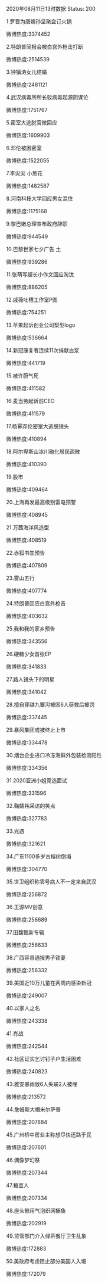 2020年08月11日13时数据
Status: 200

1.罗晋为唐嫣孙坚聚会订火锅

微博热度:3374452

2.特朗普简报会被白宫外枪击打断

微博热度:2514539

3.钟镇涛女儿结婚

微博热度:2481121

4.武汉病毒所所长驳病毒起源阴谋论

微博热度:1751767

5.密室大逃脱官微回应

微博热度:1609903

6.邓伦被困密室

微博热度:1522055

7.李尖尖 小葱花

微博热度:1482587

8.河南科技大学回应男女混住

微博热度:1175168

9.黎巴嫩总理宣布政府辞职

微博热度:944549

10.巴黎世家七夕广告 土

微博热度:939286

11.张萌写超长小作文回应淘汰

微博热度:886205

12.戚薇吐槽工作室P图

微博热度:754251

13.苹果起诉创业公司梨型logo

微博热度:536664

14.新冠康复者连续11次捐献血浆

微博热度:441719

15.被许蔚气死

微博热度:411582

16.麦当劳起诉前CEO

微博热度:411579

17.杨幂邓伦密室大逃脱镜头

微博热度:410894

18.阿尔卑斯山冰川融化居民疏散

微博热度:410390

19.股市

微博热度:409464

20.上海再发最高级别雷电预警

微博热度:408945

21.万茜海洋风造型

微博热度:408519

22.赤狐书生预告

微博热度:407809

23.雾山五行

微博热度:407774

24.特朗普回应白宫外枪击

微博热度:403632

25.我和我的家乡预告

微博热度:343556

26.硬糖少女首张EP

微博热度:341833

27.路人镜头下的明星

微博热度:341042

28.擅自穿越九寨沟被困6人获救后被罚

微博热度:337445

29.暴风集团或被终止上市

微博热度:334478

30.烟台企业进口冷冻海鲜外包装检测阳性

微博热度:334356

31.2020亚洲小姐竞选面试

微博热度:331596

32.鞠婧祎采访的笑点

微博热度:327783

33.光遇

微博热度:321621

34.广东1100多岁古榕树倒塌

微博热度:304770

35.世卫组织称零号病人不一定来自武汉

微博热度:256872

36.王源MV创意

微博热度:256689

37.田馥甄新专辑

微博热度:256633

38.广西容县通报男子锁妻

微博热度:256332

39.美国近10万儿童在两周内感染新冠

微博热度:249007

40.以家人之名

微博热度:243338

41.肖战

微博热度:242544

42.社区证实乞讨钉子户生活困难

微博热度:240823

43.雅安暴雨致6人失联2人被埋

微博热度:213572

44.詹姆斯大帽米尔萨普

微博热度:207884

45.广州桥中房业主称想尽快还路于民

微博热度:207601

46.偶像梦幻祭

微博热度:207344

47.糖豆人

微博热度:207334

48.座头鲸用气泡织网捕鱼

微博热度:202919

49.监管部门介入绿茶餐厅卫生乱象

微博热度:172883

50.美政府考虑阻止部分美国人入境

微博热度:172079


